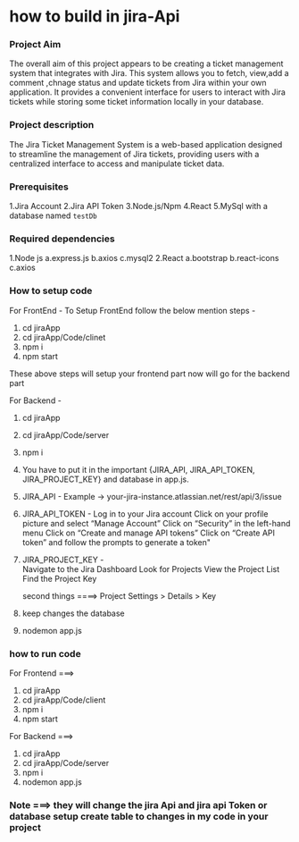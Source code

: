 # how to build in jira-Api

### Project Aim
The overall aim of this project appears to be creating a ticket management system that integrates with Jira. This system allows you to fetch, view,add a comment ,chnage status and update tickets from Jira within your own application. It provides a convenient interface for users to interact with Jira tickets while storing some ticket information locally in your database.

### Project description
The Jira Ticket Management System is a web-based application designed to streamline the management of Jira tickets, providing users with a centralized interface to access and manipulate ticket data.

###  Prerequisites
1.Jira Account
2.Jira API Token
3.Node.js/Npm
4.React
5.MySql with a database named `testDb`

### Required dependencies
1.Node js
a.express.js
b.axios
c.mysql2
2.React
a.bootstrap
b.react-icons
c.axios

### How to setup code
For FrontEnd -
To Setup FrontEnd follow the below mention steps -
1) cd jiraApp
2) cd jiraApp/Code/clinet
3) npm i
4) npm start

These above steps will setup your frontend part
now will go for the backend part

For Backend -
1) cd jiraApp
2) cd jiraApp/Code/server
3) npm i
4) You have to put it in the important {JIRA_API, JIRA_API_TOKEN, JIRA_PROJECT_KEY} and database in app.js.
5) JIRA_API -
Example ->   your-jira-instance.atlassian.net/rest/api/3/issue

6) JIRA_API_TOKEN  -
  Log in to your Jira account
  Click on your profile picture and select “Manage Account”
  Click on “Security” in the left-hand menu
  Click on “Create and manage API tokens”
  Click on “Create API token” and follow the prompts to generate a token"
7) JIRA_PROJECT_KEY -  
   Navigate to the Jira Dashboard
   Look for Projects
   View the Project List
   Find the Project Key

   second things ====>
   Project Settings > Details > Key

8) keep changes the database

9) nodemon app.js


###  how to run code 
For Frontend ===>
1) cd jiraApp
2) cd jiraApp/Code/client
3) npm i 
4) npm start

For Backend ===>
1) cd jiraApp
2) cd jiraApp/Code/server
3) npm i 
4) nodemon app.js

### Note ===> they will change the jira Api and jira api Token or database setup create table to changes in my code in your project
